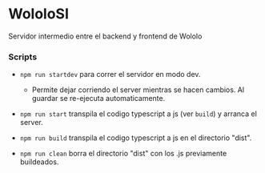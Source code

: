 # WololoSI

Servidor intermedio entre el backend y frontend de Wololo

### Scripts

-   `npm run startdev` para correr el servidor en modo dev.

    -   Permite dejar corriendo el server mientras se hacen cambios. Al guardar se re-ejecuta automaticamente.

-   `npm run start` transpila el codigo typescript a js (ver `build`) y arranca el server.

-   `npm run build` transpila el codigo typescript a js en el directorio "dist".

-   `npm run clean` borra el directorio "dist" con los .js previamente buildeados.
